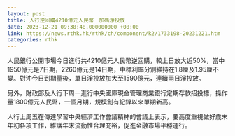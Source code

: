 ```yaml
---
layout: post
title: 人行逆回購4210億元人民幣　加碼淨投放
date: 2023-12-21 09:38:48.000000000 +08:00
link: https://news.rthk.hk/rthk/ch/component/k2/1733198-20231221.htm
categories: rthk
---
```


人民銀行公開市場今日進行共4210億元人民幣逆回購，較上日放大近50%，當中1950億元是7日期，2260億元是14日期，中標利率分別維持在1.8厘及1.95厘不變。對沖今日到期量後，單日淨投放加大至1590億元，連續兩日淨投放。

另外，財政部及人行下周一進行中央國庫現金管理商業銀行定期存款招投標，操作量1800億元人民幣，一個月期，規模創有紀錄以來單期新高。

人行上周五在傳達學習中央經濟工作會議精神的會議上表示，要高度重視做好歲末年初各項工作，維護年末流動性合理充裕，促進金融市場平穩運行。
